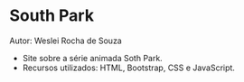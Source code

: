 # South Park

Autor: Weslei Rocha de Souza

- Site sobre a série animada Soth Park.
- Recursos utilizados: HTML, Bootstrap, CSS e JavaScript. 
